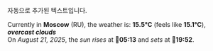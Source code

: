 
자동으로 추가된 텍스트입니다.

<!--START_SECTION:weather:moscow-->
Currently in **Moscow** (RU), the weather is: **15.5°C** (feels like **15.1°C**), ***overcast clouds***<br/>
On *August 21, 2025*, the *sun rises* at 🌅**05:13** and *sets* at 🌇**19:52**.
<!--END_SECTION:weather-->
